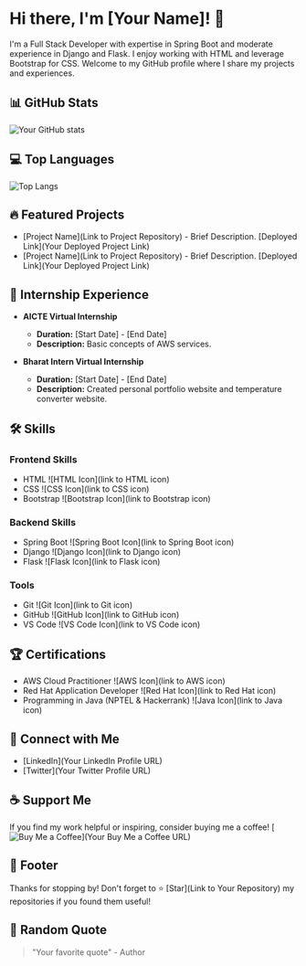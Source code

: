 <!-- Your Name or Project Title -->
# Hi there, I'm [Your Name]! 👋

<!-- Brief Description -->
I'm a Full Stack Developer with expertise in Spring Boot and moderate experience in Django and Flask. I enjoy working with HTML and leverage Bootstrap for CSS. Welcome to my GitHub profile where I share my projects and experiences.

<!-- GitHub Stats -->
## 📊 GitHub Stats
![Your GitHub stats](https://github-readme-stats.vercel.app/api?username=R-Venkat-Kalyan&show_icons=true&theme=radical)

<!-- Top Languages -->
## 💻 Top Languages
![Top Langs](https://github-readme-stats.vercel.app/api/top-langs/?username=R-Venkat-Kalyan&layout=compact&theme=radical)

<!-- Featured Projects -->
## 🔥 Featured Projects
- [Project Name](Link to Project Repository) - Brief Description. [Deployed Link](Your Deployed Project Link)
- [Project Name](Link to Project Repository) - Brief Description. [Deployed Link](Your Deployed Project Link)

<!-- Internship Experience -->
## 🚀 Internship Experience
- **AICTE Virtual Internship**
  - **Duration:** [Start Date] - [End Date]
  - **Description:** Basic concepts of AWS services.

- **Bharat Intern Virtual Internship**
  - **Duration:** [Start Date] - [End Date]
  - **Description:** Created personal portfolio website and temperature converter website.

<!-- Skills -->
## 🛠️ Skills
### Frontend Skills
- HTML ![HTML Icon](link to HTML icon)
- CSS ![CSS Icon](link to CSS icon)
- Bootstrap ![Bootstrap Icon](link to Bootstrap icon)

### Backend Skills
- Spring Boot ![Spring Boot Icon](link to Spring Boot icon)
- Django ![Django Icon](link to Django icon)
- Flask ![Flask Icon](link to Flask icon)

### Tools
- Git ![Git Icon](link to Git icon)
- GitHub ![GitHub Icon](link to GitHub icon)
- VS Code ![VS Code Icon](link to VS Code icon)

<!-- Certifications -->
## 🏆 Certifications
- AWS Cloud Practitioner ![AWS Icon](link to AWS icon)
- Red Hat Application Developer ![Red Hat Icon](link to Red Hat icon)
- Programming in Java (NPTEL & Hackerrank) ![Java Icon](link to Java icon)

<!-- Connect with Me -->
## 🌟 Connect with Me
- [LinkedIn](Your LinkedIn Profile URL)
- [Twitter](Your Twitter Profile URL)

<!-- Support Me -->
## ☕ Support Me
If you find my work helpful or inspiring, consider buying me a coffee!
[![Buy Me a Coffee](https://img.shields.io/badge/Buy%20Me%20a%20Coffee-donate-orange.svg)](Your Buy Me a Coffee URL)

<!-- Footer -->
## 📝 Footer
Thanks for stopping by! Don't forget to ⭐️ [Star](Link to Your Repository) my repositories if you found them useful!

<!-- Random Quote -->
## 🧠 Random Quote
> "Your favorite quote" - Author
